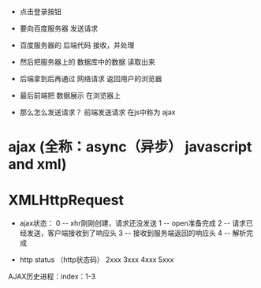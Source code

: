 - 点击登录按钮
- 要向百度服务器 发送请求
- 百度服务器的 后端代码 接收，并处理
- 然后把服务器上的 数据库中的数据 读取出来
- 后端拿到后再通过 网络请求 返回用户的浏览器
- 最后前端把 数据展示 在浏览器上

- 那么怎么发送请求？
    前端发送请求 在js中称为 ajax

# ajax (全称：async（异步） javascript and xml)


# XMLHttpRequest
- ajax状态：
0 -- xhr刚刚创建，请求还没发送
1 -- open准备完成
2 -- 请求已经发送，客户端接收到了响应头
3 -- 接收到服务端返回的响应头
4 -- 解析完成

- http status （http状态码）
2xxx
3xxx
4xxx
5xxx

AJAX历史进程：index：1-3